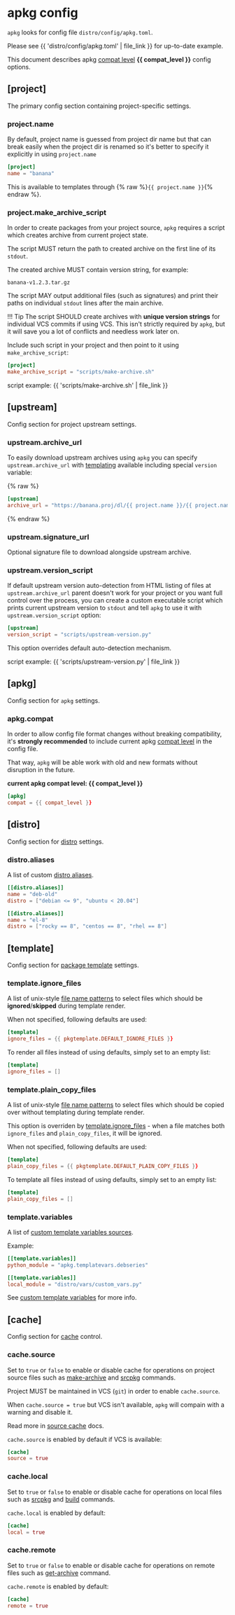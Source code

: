 # apkg config

`apkg` looks for config file `distro/config/apkg.toml`.

Please see {{ 'distro/config/apkg.toml' | file_link }} for up-to-date example.

This document describes apkg
[compat level](#apkgcompat) **{{ compat_level }}**
config options.


## [project]

The primary config section containing project-specific settings.

### project.name

By default, project name is guessed from project dir name but that can break
easily when the project dir is renamed so it's better to specify it explicitly
in using `project.name`

```toml
[project]
name = "banana"
```

This is available to templates through {% raw %}`{{ project.name }}`{% endraw %}.

### project.make_archive_script

In order to create packages from your project source, `apkg` requires a script
which creates archive from current project state.

The script MUST return the path to created archive on the first line of its
`stdout`.

The created archive MUST contain version string, for example:

```
banana-v1.2.3.tar.gz
```

The script MAY output additional files (such as signatures) and print their
paths on individual `stdout` lines after the main archive.

!!! Tip
    The script SHOULD create archives with **unique version strings** for individual
    VCS commits if using VCS. This isn't strictly required by `apkg`, but it will
    save you a lot of conflicts and needless work later on.

Include such script in your project and then point to it using `make_archive_script`:

```toml
[project]
make_archive_script = "scripts/make-archive.sh"
```

script example: {{ 'scripts/make-archive.sh' | file_link  }}

## [upstream]

Config section for project upstream settings.

### upstream.archive_url

To easily download upstream archives using `apkg` you can specify
`upstream.archive_url` with [templating](templates.md) available including
special `version` variable:

{% raw %}
```toml
[upstream]
archive_url = "https://banana.proj/dl/{{ project.name }}/{{ project.name }}-{{ version }}.tar.xz"
```
{% endraw %}

### upstream.signature_url

Optional signature file to download alongside upstream archive.

### upstream.version_script

If default upstream version auto-detection from HTML listing of files at
`upstream.archive_url` parent doesn't work for your project or you want full
control over the process, you can create a custom executable script which
prints current upstream version to `stdout` and tell `apkg` to use it
with `upstream.version_script` option:

```toml
[upstream]
version_script = "scripts/upstream-version.py"
```

This option overrides default auto-detection mechanism.

script example: {{ 'scripts/upstream-version.py' | file_link  }}


## [apkg]

Config section for `apkg` settings.

### apkg.compat

In order to allow config file format changes without breaking compatibility,
it's **strongly recommended** to include current apkg [compat level](compat.md)
in the config file.

That way, `apkg` will be able work with old and new formats without disruption in the future.

**current apkg compat level: {{ compat_level }}**

```toml
[apkg]
compat = {{ compat_level }}
```


## [distro]

Config section for [distro](distro.md) settings.

### distro.aliases

A list of custom [distro aliases](distro.md#distro-aliases).

```toml
[[distro.aliases]]
name = "deb-old"
distro = ["debian <= 9", "ubuntu < 20.04"]

[[distro.aliases]]
name = "el-8"
distro = ["rocky == 8", "centos == 8", "rhel == 8"]
```


## [template]

Config section for [package template](templates.md) settings.


### template.ignore_files

A list of unix-style [file name patterns] to select files which should be
**ignored**/**skipped** during template render.

When not specified, following defaults are used:

```toml
[template]
ignore_files = {{ pkgtemplate.DEFAULT_IGNORE_FILES }}
```

To render all files instead of using defaults, simply set to an empty list:

```toml
[template]
ignore_files = []
```

### template.plain_copy_files

A list of unix-style [file name patterns] to select files which should be
copied over without templating during template render.

This option is overriden by [template.ignore_files](#templateignore_files) -
when a file matches both `ignore_files` and `plain_copy_files`, it will be
ignored.

When not specified, following defaults are used:

```toml
[template]
plain_copy_files = {{ pkgtemplate.DEFAULT_PLAIN_COPY_FILES }}
```

To template all files instead of using defaults, simply set to an empty list:

```toml
[template]
plain_copy_files = []
```

### template.variables

A list of [custom template variables sources](templatevars.md#custom-template-variables).

Example:

```toml
[[template.variables]]
python_module = "apkg.templatevars.debseries"

[[template.variables]]
local_module = "distro/vars/custom_vars.py"
```

See [custom template variables](templatevars.md#custom-template-variables) for more info.


## [cache]

Config section for [cache](cache.md) control.

### cache.source

Set to `true` or `false` to enable or disable cache for operations
on project source files such as [make-archive](commands.md#make-archive)
and [srcpkg](commands.md#srcpkg) commands.

Project MUST be maintained in VCS (`git`) in order to enable `cache.source`.

When `cache.source = true` but VCS isn't available,
`apkg` will compain with a warning and disable it.

Read more in [source cache](cache.md#source-cache) docs.

`cache.source` is enabled by default if VCS is available:

```toml
[cache]
source = true
```

### cache.local

Set to `true` or `false` to enable or disable cache for operations
on local files such as [srcpkg](commands.md#srcpkg)
and [build](commands.md#build) commands.

`cache.local` is enabled by default:

```toml
[cache]
local = true
```

### cache.remote

Set to `true` or `false` to enable or disable cache for operations
on remote files such as [get-archive](commands.md#get-archive) command.

`cache.remote` is enabled by default:

```toml
[cache]
remote = true
```


[file name patterns]: https://docs.python.org/3/library/fnmatch.html
